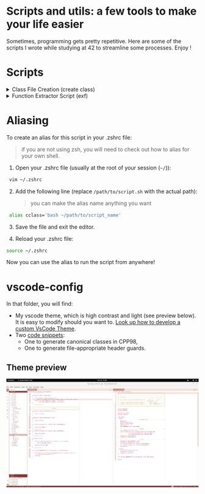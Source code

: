 # Scripts and utils: a few tools to make your life easier

Sometimes, programming gets pretty repetitive. Here are some of the scripts I wrote while studying at 42 to streamline some processes. Enjoy !

# Scripts

<details>

<summary> Class File Creation (create class) </summary>
Automates the creation of a basic C++ project structure, including 'headers' and 'src' directories, and generates .hpp and .cpp files for class names given as arguments.

It is meant to be aliased and used directly in your directory (see [aliasing](#aliasing)). Keep in mind that aliasing needs to be done in your shell configuration file - for me it was zsh, but maybe you're using bash or something else.

### Features

- Creates 'headers' and 'src' directories if they don't exist
- Generates .hpp and .cpp files for each provided class name
- Ensures class names start with an uppercase letter
- Prevents overwriting existing files

### Usage

1. Make the script executable:

```bash
 chmod +x script_name.sh
```

2. Run the script with class names as arguments:

```bash
 bash ./create_class ClassName1 ClassName2 ClassName3
```

### Behavior

- If 'headers' or 'src' directories already exist, the script will notify you.
- For each provided class name:
  - If files already exist, it will notify you.
  - If the class name doesn't start with an uppercase letter, it will show an error.
  - Otherwise, it creates both .hpp and .cpp files in their respective directories.

### Error Handling

- Displays an error if no arguments are provided.
- Notifies if directories or files already exist.
- Warns if a class name doesn't start with an uppercase letter.

</details>

<details>
<summary> Function Extractor Script (exf) </summary>

## Overview

This Bash script is designed to generate a header file based on your C source code. It ignores static declarated functions. You can specify a directory from which to extract the prototypes.

### Features

- Recursively searches for .c files in a given directory
- Extracts non-static function signatures
- Organizes output by directory and filename
- Saves extracted functions to an output file

### Prerequisites

- Bash shell
- Basic Unix/Linux environment
- grep, find, basename, dirname utilities

## Usage

```bash
 chmod +x exf
 bash exf

 # search within a directory
 bash exf dir/to/search
```

## Output

- Functions are saved in scripts/output/header
- Output includes:
 	- Directory separators
 	- Filename headers
 	- Function signatures

```c
// src ------------------------------------ > directory in which file was found
/* file1.c > file from which the function was extracted */ 
int main(int argc, char *argv[]);
void helper_function(const char *param);
```

## Limitations

- Works best with standard C function declarations
- May not perfectly parse complex function prototypes
- Your code must be up to Norme in order for the script to work.
- Requires well-formatted source code

In order for the script to pick up on your prototypes, they must be formatted as follows

`[a-z].* .*[a-z].*\([^)]*\)`

which means :

- any number of lowercase letters followed by a **tab**, followed by any number of lowercase letters;
- you must have opening and closing parenthesesis at some point.

</details>

# Aliasing

To create an alias for this script in your .zshrc file:
> if you are not using zsh, you will need to check out how to alias for your own shell.

1. Open your .zshrc file (usually at the root of your session (`~/`)):

```bash
 vim ~/.zshrc
```

2. Add the following line (replace `/path/to/script.sh` with the actual path):
   > you can make the alias name anything you want

```bash
 alias cclass='bash ~/path/to/script_name'
```

3. Save the file and exit the editor.

4. Reload your .zshrc file:

```bash
source ~/.zshrc
```

Now you can use the alias to run the script from anywhere!

# vscode-config

In that folder, you will find:

- My vscode theme, which is high contrast and light (see preview below). It is easy to modify should you want to. [Look up how to develop a custom VsCode Theme](https://code.visualstudio.com/docs/getstarted/themes#_customize-a-color-theme).
- Two [code snippets](https://code.visualstudio.com/docs/editor/userdefinedsnippets):
 	- One to generate canonical classes in CPP98,
 	- One to generate file-appropriate header guards.

Theme preview
--

![editor preview](theme_preview/editor.png)
